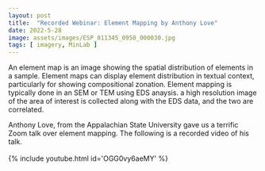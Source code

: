 ```yaml
---
layout: post
title:  "Recorded Webinar: Element Mapping by Anthony Love"
date: 2022-5-28
image: assets/images/ESP_011345_0950_000030.jpg
tags: [ imagery, MinLab ]
---
```


An element map is an image showing the spatial distribution of elements in a sample. Element maps can display element distribution in textual context, particularly for showing compositional zonation. Element mapping is typically done in an SEM or TEM using EDS anaysis. a high resolution image of the area of interest is collected along with the EDS data, and the two are correlated.

Anthony Love, from the Appalachian State University gave us a terrific Zoom talk over element mapping. The following is a recorded video of his talk.
<br>
<br>
{% include youtube.html id='OGG0vy6aeMY' %}
<br>
<br>
